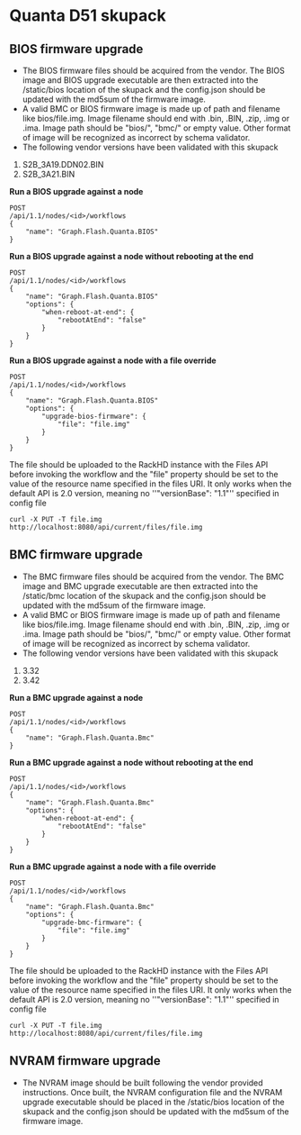 # Quanta D51 skupack

## BIOS firmware upgrade
- The BIOS firmware files should be acquired from the vendor.  The BIOS image and BIOS upgrade executable are then extracted into the /static/bios location of the skupack and the config.json should be updated with the md5sum of the firmware image.
- A valid BMC or BIOS firmware image is made up of path and filename like bios/file.img. Image filename should end with .bin, .BIN, .zip, .img or .ima. Image path should be "bios/", "bmc/" or empty value. Other format of image will be recognized as incorrect by schema validator.
- The following vendor versions have been validated with this skupack
 1. S2B_3A19.DDN02.BIN
 2. S2B_3A21.BIN

**Run a BIOS upgrade against a node**
```
POST
/api/1.1/nodes/<id>/workflows
{
    "name": "Graph.Flash.Quanta.BIOS"
}
```

**Run a BIOS upgrade against a node without rebooting at the end**
```
POST
/api/1.1/nodes/<id>/workflows
{
    "name": "Graph.Flash.Quanta.BIOS"
    "options": {
        "when-reboot-at-end": {
            "rebootAtEnd": "false"
        }
    }
}
```
**Run a BIOS upgrade against a node with a file override**
```
POST
/api/1.1/nodes/<id>/workflows
{
    "name": "Graph.Flash.Quanta.BIOS"
    "options": {
        "upgrade-bios-firmware": {
            "file": "file.img"
        }
    }
}
```
The file should be uploaded to the RackHD instance with the Files API before
invoking the workflow and the "file" property should be set to the value of
the resource name specified in the files URI. It only works when the default
API is 2.0 version, meaning no ''"versionBase": "1.1"'' specified in config file
```
curl -X PUT -T file.img http://localhost:8080/api/current/files/file.img
```
## BMC firmware upgrade
- The BMC firmware files should be acquired from the vendor.  The BMC image and BMC upgrade executable are then extracted into the /static/bmc location of the skupack and the config.json should be updated with the md5sum of the firmware image.
- A valid BMC or BIOS firmware image is made up of path and filename like bios/file.img. Image filename should end with .bin, .BIN, .zip, .img or .ima. Image path should be "bios/", "bmc/" or empty value. Other format of image will be recognized as incorrect by schema validator.
- The following vendor versions have been validated with this skupack
 1. 3.32
 2. 3.42

**Run a BMC upgrade against a node**
```
POST
/api/1.1/nodes/<id>/workflows
{
    "name": "Graph.Flash.Quanta.Bmc"
}
```

**Run a BMC upgrade against a node without rebooting at the end**
```
POST
/api/1.1/nodes/<id>/workflows
{
    "name": "Graph.Flash.Quanta.Bmc"
    "options": {
        "when-reboot-at-end": {
            "rebootAtEnd": "false"
        }
    }
}
```
**Run a BMC upgrade against a node with a file override**
```
POST
/api/1.1/nodes/<id>/workflows
{
    "name": "Graph.Flash.Quanta.Bmc"
    "options": {
        "upgrade-bmc-firmware": {
            "file": "file.img"
        }
    }
}
```
The file should be uploaded to the RackHD instance with the Files API before
invoking the workflow and the "file" property should be set to the value of
the resource name specified in the files URI. It only works when the default
API is 2.0 version, meaning no ''"versionBase": "1.1"'' specified in config file
```
curl -X PUT -T file.img http://localhost:8080/api/current/files/file.img
```

## NVRAM firmware upgrade
- The NVRAM image should be built following the vendor provided instructions.  Once built, the NVRAM configuration file and the NVRAM upgrade executable should be placed in the /static/bios location of the skupack and the config.json should be updated with the md5sum of the firmware image.
